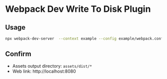 # Webpack Dev Write To Disk Plugin

## Usage

```bash
npx webpack-dev-server  --context example --config example/webpack.config.js
```

## Confirm

- Assets output directory: `assets/dist/*`
- Web link: http://localhost:8080

